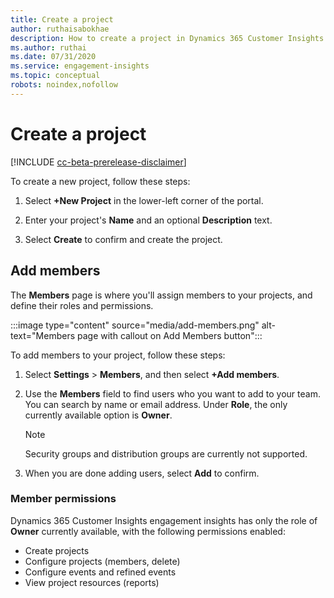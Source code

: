 ```yaml
---
title: Create a project
author: ruthaisabokhae
description: How to create a project in Dynamics 365 Customer Insights engagement insights
ms.author: ruthai
ms.date: 07/31/2020
ms.service: engagement-insights
ms.topic: conceptual
robots: noindex,nofollow
---
```


# Create a project

[!INCLUDE [cc-beta-prerelease-disclaimer]( ../includes/cc-beta-prerelease-disclaimer.md)]

To create a new project, follow these steps:

1. Select **+New Project** in the lower-left corner of the portal.

2. Enter your project's **Name** and an optional **Description** text.

3. Select **Create** to confirm and create the project.

## Add members

The **Members** page is where you'll assign members to your projects, and define their roles and permissions.

:::image type="content" source="media/add-members.png" alt-text="Members page with callout on Add Members button":::

To add members to your project, follow these steps:

1. Select **Settings** > **Members**, and then select **+Add members**.

2. Use the **Members** field to find users who you want to add to your team. You can search by name or email address. Under **Role**, the only currently available option is **Owner**.

   > [!NOTE]
   > Security groups and distribution groups are currently not supported.

3. When you are done adding users, select **Add** to confirm.

### Member permissions
Dynamics 365 Customer Insights engagement insights has only the role of **Owner** currently available, with the following permissions enabled:

- Create projects
- Configure projects (members, delete)
- Configure events and refined events
- View project resources (reports)
